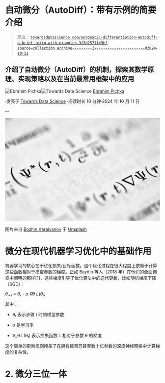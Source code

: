 # 自动微分（AutoDiff）：带有示例的简要介绍

> 原文：[`towardsdatascience.com/automatic-differentiation-autodiff-a-brief-intro-with-examples-3f3d257ffe3b?source=collection_archive---------2-----------------------#2024-10-11`](https://towardsdatascience.com/automatic-differentiation-autodiff-a-brief-intro-with-examples-3f3d257ffe3b?source=collection_archive---------2-----------------------#2024-10-11)

## 介绍了自动微分（AutoDiff）的机制，探索其数学原理、实现策略以及在当前最常用框架中的应用

[](https://ebrahimpichka.medium.com/?source=post_page---byline--3f3d257ffe3b--------------------------------)![Ebrahim Pichka](https://ebrahimpichka.medium.com/?source=post_page---byline--3f3d257ffe3b--------------------------------)[](https://towardsdatascience.com/?source=post_page---byline--3f3d257ffe3b--------------------------------)![Towards Data Science](https://towardsdatascience.com/?source=post_page---byline--3f3d257ffe3b--------------------------------) [Ebrahim Pichka](https://ebrahimpichka.medium.com/?source=post_page---byline--3f3d257ffe3b--------------------------------)

·发表于 [Towards Data Science](https://towardsdatascience.com/?source=post_page---byline--3f3d257ffe3b--------------------------------) ·阅读时长 10 分钟·2024 年 10 月 11 日

--

![](img/d9fde8b68c1981541a77cf1b1c104ec6.png)

图片来自 [Bozhin Karaivanov](https://unsplash.com/@bkaraivanov?utm_source=medium&utm_medium=referral) 于 [Unsplash](https://unsplash.com/?utm_source=medium&utm_medium=referral)

# 微分在现代机器学习优化中的基础作用

机器学习的核心在于优化损失/目标函数。这个优化过程在很大程度上依赖于计算这些函数相对于模型参数的梯度。正如 Baydin 等人（2018 年）在他们的全面调查中阐明的那样[1]，这些梯度引导了优化算法中的迭代更新，比如随机梯度下降（SGD）：

*θₜ₊₁ = θₜ - α ∇θ L(θₜ)*

其中：

+   θₜ 表示步骤 t 时的模型参数

+   α 是学习率

+   ∇_θ L(θₜ) 表示损失函数 L 相对于参数 θ 的梯度

这个简单的更新规则掩盖了在拥有数百万甚至数十亿参数的深度神经网络中计算梯度的复杂性。

# 2\. 微分三位一体
